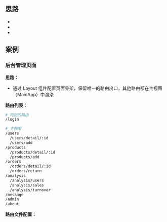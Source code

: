 ## 思路

+ 
+ 
+ 


## 案例

### 后台管理页面

**思路：**
+ 通过 Layout 组件配置页面骨架，保留唯一的路由出口，其他路由都在主视图（MainApp）中渲染


**路由列表：**
```sh
# 特别的路由
/login

# 主视图
/users
  /users/detail/:id
  /users/add
/products
  /products/detail/:id
  /products/add
/orders
  /orders/detail/:id
  /orders/return
/analysis
  /analysis/users
  /analysis/sales
  /analysis/turnover
/message
/admin
/about
```

**路由文件配置：**
```js

```